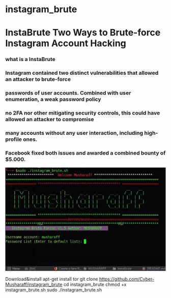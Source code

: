 # instagram_brute

# InstaBrute Two Ways to Brute-force Instagram Account Hacking

### what is a InstaBrute

### Instagram contained two distinct vulnerabilities that allowed an attacker to brute-force
### passwords of user accounts. Combined with user enumeration, a weak password policy
### no 2FA nor other mitigating security controls, this could have allowed an attacker to compromise 
### many accounts without any user interaction, including high-profile ones. 
### Facebook fixed both issues and awarded a combined bounty of $5.000.

![](/image.jpg)

 

Download&install
apt-get install tor
git clone https://github.com/Cyber-Musharaff/instagram_brute 
cd instagram_brute
chmod +x instagram_brute.sh
sudo ./instagram_brute.sh

